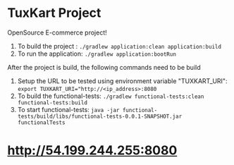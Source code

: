TuxKart Project
===============

OpenSource E-commerce project!

1. To build the project :  `./gradlew application:clean application:build`
2. To run the application: `./gradlew application:bootRun`

After the project is build, the following commands need to be build
1. Setup the URL to be tested using environment variable "TUXKART_URI": `export TUXKART_URI="http://<ip_address>:8080`
2. To build the functional-tests: `./gradlew functional-tests:clean functional-tests:build`
3. To start functional-tests: `java -jar functional-tests/build/libs/functional-tests-0.0.1-SNAPSHOT.jar functionalTests`

# http://54.199.244.255:8080